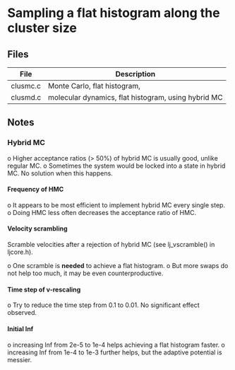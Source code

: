 # Sampling a flat histogram along the cluster size #

## Files ##

 File         | Description
--------------|------------------------------
clusmc.c      | Monte Carlo, flat histogram,
clusmd.c      | molecular dynamics, flat histogram, using hybrid MC


## Notes ##

### Hybrid MC ###

  o Higher acceptance ratios (> 50%) of hybrid MC is usually good, unlike regular MC.
  o Sometimes the system would be locked into a state in hybrid MC.  No solution when this happens.

#### Frequency of HMC ####
  o It appears to be most efficient to implement hybrid MC every single step.
  o Doing HMC less often decreases the acceptance ratio of HMC.

#### Velocity scrambling ####
  Scramble velocities after a rejection of hybrid MC (see lj_vscramble() in ljcore.h).

  o One scramble is **needed** to achieve a flat histogram.
  o But more swaps do not help too much, it may be even counterproductive.

#### Time step of v-rescaling ####
  o Try to reduce the time step from 0.1 to 0.01.  No significant effect observed.

#### Initial lnf ####
  o increasing lnf from 2e-5 to 1e-4 helps achieving a flat histogram faster.
  o increasing lnf from 1e-4 to 1e-3 further helps, but the adaptive potential is messier.

